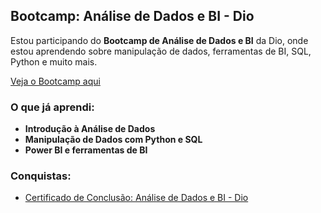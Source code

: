 ## Bootcamp: Análise de Dados e BI - Dio
Estou participando do **Bootcamp de Análise de Dados e BI** da Dio, onde estou aprendendo sobre manipulação de dados, ferramentas de BI, SQL, Python e muito mais.

[Veja o Bootcamp aqui](https://www.dio.me/)

### O que já aprendi:
- **Introdução à Análise de Dados**
- **Manipulação de Dados com Python e SQL**
- **Power BI e ferramentas de BI**

### Conquistas:
- [Certificado de Conclusão: Análise de Dados e BI - Dio](https://www.dio.me/certificados/EXEMPLOCERTIFICADO)
